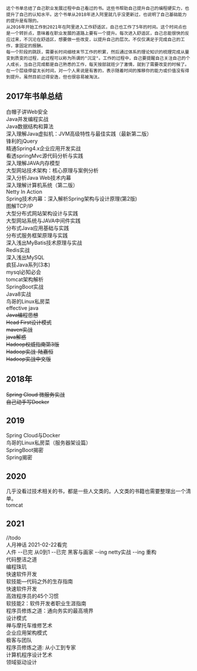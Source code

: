    这个书单总结了自己职业发展过程中自己看过的书。这些书帮助自己提升自己的编程硬实力，也提升了自己的认知水平。这个书单从2018年进入阿里就几乎没更新过，也说明了自己基础能力的提升是有限的。
    从2016年开始工作到2021年在阿里进入工作舒适区，自己也工作了5年的时间。这个时间点也是一个转折点，意味着在职业发展的道路上要有一个提升。每次进入舒适区，自己总能很快的反应过来，不沉沦在舒适区，想要做一些改变，以提升自己的层次。不仅仅满足于完成自己的工作，拿固定的报酬。  
    每一个阶段的跳跃，需要长时间细枝末节工作的积累，然后通过体系的理论知识的梳理完成从量变到质变的过程，此过程可以称为所谓的"沉淀"。工作的过程中，自己要提醒自己关注自己的个人成长，当自己完成都是自己熟悉的工作，每天按部就班少了激情，就到了需要改变的时候了。在一个层级停留太长时间，对一个人来说是有害的，表示随着时间的推移你的能力或价值没有得到提升。虽然目前过得安逸，但也很容易被淘汰。

2017年书单总结
--
白帽子讲Web安全  
Java并发编程实战    
Java数据结构和算法  
深入理解Java虚拟机：JVM高级特性与最佳实践（最新第二版）  
锋利的jQuery  
精通Spring4.x企业应用开发实战  
看透springMvc源代码分析与实践  
深入理解JAVA内存模型    
大型网站技术架构：核心原理与案例分析  
深入分析Java Web技术内幕  
深入理解计算机系统（第二版）  
Netty In Action    
Spring技术内幕：深入解析Spring架构与设计原理(第2版)  
图解TCP/IP  
大型分布式网站架构设计与实践  
大型网站系统与JAVA中间件实践  
分布式Java应用基础与实践  
分布式服务框架原理与实践  
深入浅出MyBatis技术原理与实战  
Redis实战  
深入浅出MySQL  
疯狂Java系列(3本)  
mysql必知必会  
tomcat架构解析  
SpringBoot实战  
Java8实战  
鸟哥的Linux私房菜  
effective java  
~~Java编程思想  
Head First设计模式  
maven实战    
java解惑  
Hadoop权威指南第3版  
Hadoop实战-陆嘉恒  
Hadoop实战中文版~~  

2018年
--
~~Spring Cloud 微服务实战  
自己动手写Docker~~

2019
--
Spring Cloud与Docker  
鸟哥的Linux私房菜（服务器架设篇）  
SpringBoot揭密  
Spring揭密  

2020
--
几乎没看过技术相关的书，都是一些人文类的。人文类的书籍也需要整理出一个清单。  
tomcat

2021
--
//todo  
人月神话 2021-02-22看完  
人件 --已完
从0到1 --已完
黑客与画家 --ing
netty实战 --ing 
重构  
代码整洁之道  
编程珠玑  
快速软件开发  
软技能—代码之外的生存指南  
快速软件开发  
高效程序员的45个习惯  
软技能2：软件开发者职业生涯指南  
程序员修炼之道：通向务实的最高境界  
设计模式  
禅与摩托车维修艺术  
企业应用架构模式  
极客与团队  
程序员修炼之道: 从小工到专家  
计算机程序设计艺术  
领域驱动设计  

